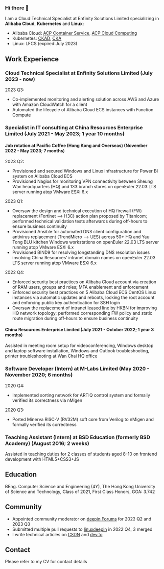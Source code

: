 ### Hi there 👋

I am a Cloud Technical Specialist at Enfinity Solutions Limited specializing in **Alibaba Cloud**, **Kubernetes** and **Linux**:

- Alibaba Cloud: [ACP Container Service](https://xuecdn2.aliyunedu.net/img_59375c77ec0159168e867107963cb662.jpg), [ACP Cloud Computing](https://xuecdn2.aliyunedu.net/img_4846465a20f8ed1a4df7d2569e337a58.png)
- Kubernetes: [CKAD](https://www.credly.com/badges/79459ccf-e0ee-4d83-9bee-35722a5394cd), [CKA](https://www.credly.com/badges/eaaa3375-6beb-402a-a751-f29b8499cd30)
- Linux: LFCS (expired July 2023)

## Work Experience

### Cloud Technical Specialist at Enfinity Solutions Limited (July 2023 - now)

2023 Q3:

- Co-implemented monitoring and alerting solution across AWS and Azure with Amazon CloudWatch for a client
- Automated the lifecycle of Alibaba Cloud ECS instances with Function Compute

### Specialist in IT consulting at China Resources Enterprise Limited (July 2021 - May 2023; 1 year 10 months)

#### Job rotation at Pacific Coffee (Hong Kong and Overseas) (November 2022 - May 2023; 7 months)

2023 Q2:

- Provisioned and secured Windows and Linux infrastructure for Power BI system on Alibaba Cloud ECS
- Provisioned Nagios for monitoring VPN connectivity between Sheung Wan headquarters (HQ) and 133 branch stores on openEuler 22.03 LTS server running atop VMware ESXi 6.x

2023 Q1:

- Oversaw the design and technical execution of HQ firewall (FW) replacement (Fortinet --> H3C) action plan proposed by Titanicom; performed technical validation tests afterwards during off-hours to ensure business continuity
- Provisioned Ansible for automated DNS client configuration and antivirus replacement (TrendMicro --> UES) across 50+ HQ and Yau Tong BLU kitchen Windows workstations on openEuler 22.03 LTS server running atop VMware ESXi 6.x
- Provisioned BIND9 for resolving longstanding DNS resolution issues involving China Resources' intranet domain names on openEuler 22.03 LTS server running atop VMware ESXi 6.x

2022 Q4:

- Enforced security best practices on Alibaba Cloud account via creation of RAM users, groups and roles; MFA enablement and enforcement
- Enforced security best practices on 5 Alibaba Cloud ECS CentOS Linux instances via automatic updates and reboots, locking the root account and enforcing public key authentication for SSH login
- Oversaw the replacement of intranet leased line by HKBN for improving HQ network topology; performed corresponding FW policy and static route migration during off-hours to ensure business continuity

#### China Resources Enterprise Limited (July 2021 - October 2022; 1 year 3 months)

Assisted in meeting room setup for videoconferencing, Windows desktop and laptop software installation, Windows and Outlook troubleshooting, printer troubleshooting at Wan Chai HQ office

### Software Developer (Intern) at M-Labs Limited (May 2020 - November 2020; 6 months)

2020 Q4:

- Implemented sorting network for ARTIQ control system and formally verified its correctness via nMigen

2020 Q3:

- Ported Minerva RISC-V (RV32M) soft core from Verilog to nMigen and formally verified its correctness

### Teaching Assistant (Intern) at BSD Education (formerly BSD Academy) (August 2016; 2 weeks)

Assisted in teaching duties for 2 classes of students aged 8-10 on frontend development with HTML5+CSS3+JS

## Education

BEng. Computer Science and Engineering (4Y), The Hong Kong University of Science and Technology, Class of 2021, First Class Honors, GGA: 3.742

## Community

- Appointed community moderator on [deepin Forums](https://bbs.deepin.org/user/287133) for 2023 Q2 and 2023 Q3
- Submitted multiple pull requests to [linuxdeepin](https://github.com/linuxdeepin) in 2022 Q4, 3 merged
- I write technical articles on [CSDN](https://blog.csdn.net/donaldsebleung) and [dev.to](https://dev.to/donaldsebleung)

## Contact

Please refer to my CV for contact details
